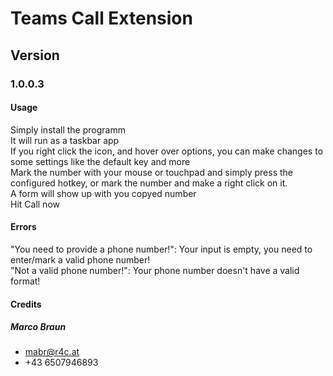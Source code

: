 # Teams Call Extension

## Version
### 1.0.0.3

#### Usage
Simply install the programm <br>
It will run as a taskbar app <br>
If you right click the icon, and hover over options, you can make changes to some settings like the default key and more<br>
Mark the number with your mouse or touchpad and simply press the configured hotkey, or mark the number and make a right click on it. <br>
A form will show up with you copyed number <br>
Hit Call now

#### Errors
"You need to provide a phone number!": Your input is empty, you need to enter/mark a valid phone number! <br>
"Not a valid phone number!": Your phone number doesn't have a valid format!<br>



#### Credits

##### Marco Braun 
- mabr@r4c.at
- +43 6507946893
